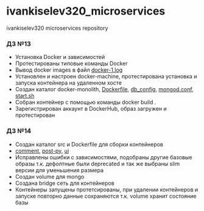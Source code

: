 # ivankiselev320_microservices
ivankiselev320 microservices repository

### ДЗ №13

- Установка Docker и зависимостей
- Протестированы типовые команды Docker
- Вывод docker images в файл [docker-1.log](docker-monolith/docker-1.log)
- Установлен и настроен docker-machine, протестирована установка и запуска контейнера на удаленном хосте
- Создан каталог docker-monolith, [Dockerfile](docker-monolith/Dockerfile), [db_config](docker-monolith/db_config), [mongod.conf](docker-monolith/mongod.conf), [start.sh](docker-monolith/start.sh)
- Собран контейнер с помощью команды docker build .
- Зарегистрирован аккаунт в DockerHub, образ загружен и протестирован

### ДЗ №14

- Создан каталог src и Dockerfile для сборки контейнеров
- [comment](src/comment/Dockerfile), [post-py](src/post-py/Dockerfile), [ui](src/ui/Dockerfile)
- Исправлены ошибки с зависимостями, подобраны другие базовые образы т.к. дефолтные были deprecated и так же выбраны slim версии для уменьшения размера
- Создан volume для mongo
- Создана bridge сеть для контейнеров
- Контейнеры запущены протетсированы, при удалении контейнеров и запуске повторно данные сохраняются т.к. volume хранит состояние базы
